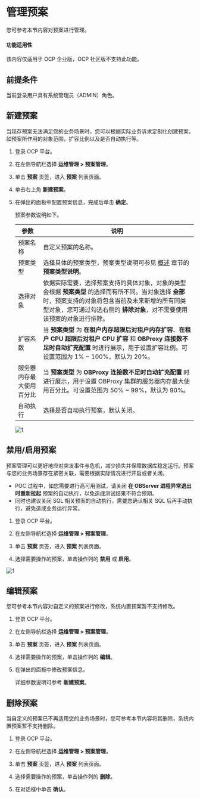 # 管理预案

您可参考本节内容对预案进行管理。

<main id="notice" type='notice'>
<h4>功能适用性</h4>
<p>该内容仅适用于 OCP 企业版，OCP 社区版不支持此功能。</p>
</main>

## 前提条件

当前登录用户具有系统管理员（ADMIN）角色。

## 新建预案

当现存预案无法满足您的业务场景时，您可以根据实际业务诉求定制化创建预案，如预案所作用的对象范围，扩容比例以及是否自动执行等。

1. 登录 OCP 平台。

2. 在左侧导航栏选择 **运维管理 > 预案管理**。

3. 单击 **预案** 页签，进入 **预案** 列表页面。

4. 单击右上角 **新建预案**。

5. 在弹出的面板中配置预案信息，完成后单击 **确定**。

    预案参数说明如下。

    |  参数  |  说明  |
    |--------|---------|
    |  预案名称  |  自定义预案的名称。 |
    |  预案类型  |  选择具体的预案类型，预案类型说明可参见 [概述](100.plans-overview.md) 章节的 **预案类型说明**。 |
    |  选择对象  |  依据实际需要，选择预案支持的具体对象，对象的类型会根据 **预案类型** 的选择而有所不同。当对象选择 **全部** 时，预案支持的对象将包含当前及未来新增的所有同类型对象，您可通过勾选右侧的 **排除对象**，对不需要使用该预案的对象进行排除。  |
    | 扩容系数  | 当 **预案类型** 为 **在租户内存超限后对租户内存扩容**、**在租户 CPU 超限后对租户 CPU 扩容** 和 **OBProxy 连接数不足时自动扩充配置** 时进行展示，用于设置扩容比例。可设置范围为 1% ~ 100%，默认为 20%。|
    | 服务器内存最大使用百分比 | 当 **预案类型** 为 **OBProxy 连接数不足时自动扩充配置** 时进行展示，用于设置 OBProxy 集群的服务器内存最大使用百分比。可设置范围为 50% ~ 99%，默认为 90%。|
    |  自动执行  |  选择是否自动执行预案，默认关闭。 |

    ![1](https://obbusiness-private.oss-cn-shanghai.aliyuncs.com/doc/img/ocp/430/%E6%96%B0%E5%BB%BA%E9%A2%84%E6%A1%88.png)

## 禁用/启用预案

预案管理可以更好地应对突发事件与危机，减少损失并保障数据库稳定运行。预案与您的业务场景存在紧密关联，需要根据实际情况进行开启或者关闭。

* POC 过程中，如您需要进行高可用测试，请关闭 **在 OBServer 进程异常退出时重新拉起** 预案的自动执行，以免造成测试结果不符合预期。
* 同时也建议关闭 SQL 相关预案的自动执行，需要您确认相关 SQL 后再手动执行，避免造成业务运行异常。

1. 登录 OCP 平台。

2. 在左侧导航栏选择 **运维管理 > 预案管理**。

3. 单击 **预案** 页签，进入 **预案** 列表页面。

4. 选择需要操作的预案，单击操作列的 **禁用** 或 **启用**。

![1](https://obbusiness-private.oss-cn-shanghai.aliyuncs.com/doc/img/ocp/430/%E7%A6%81%E7%94%A8%E9%A2%84%E6%A1%88.png)

## 编辑预案

您可参考本节内容对自定义的预案进行修改，系统内置预案暂不支持修改。

1. 登录 OCP 平台。

2. 在左侧导航栏选择 **运维管理 > 预案管理**。

3. 单击 **预案** 页签，进入 **预案** 列表页面。

4. 选择需要操作的预案，单击操作列的 **编辑**。

5. 在弹出的面板中修改预案信息。

    详细参数说明可参考 **新建预案**。

## 删除预案

当自定义的预案已不再适用您的业务场景时，您可参考本节内容将其删除，系统内置预案暂不支持删除。

1. 登录 OCP 平台。

2. 在左侧导航栏选择 **运维管理 > 预案管理**。

3. 单击 **预案** 页签，进入 **预案** 列表页面。

4. 选择需要操作的预案，单击操作列的 **删除**。

5. 在对话框中单击 **确认**。
